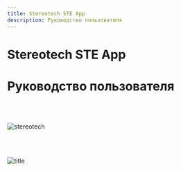 ```yaml
---
title: Stereotech STE App
description: Руководство пользователя
---
```


# Stereotech STE App

# Руководство пользователя

<br/><br/>

![stereotech](/docs/stereotech.jpg)

<br/><br/>

![title](/docs/steapp/main.jpg)